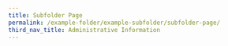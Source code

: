 ```yaml
---
title: Subfolder Page
permalink: /example-folder/example-subfolder/subfolder-page/
third_nav_title: Administrative Information
---
```



